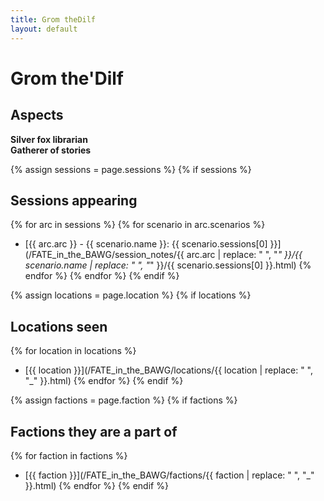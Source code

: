 ```yaml
---
title: Grom theDilf
layout: default
---
```


# Grom the'Dilf

## Aspects
**Silver fox librarian** \
**Gatherer of stories**


{% assign sessions = page.sessions %}
{% if sessions %}
## Sessions appearing
{% for arc in sessions %}
{% for scenario in arc.scenarios %}
- [{{ arc.arc }} - {{ scenario.name }}: {{ scenario.sessions[0] }}](/FATE_in_the_BAWG/session_notes/{{ arc.arc | replace: " ", "_" }}/{{ scenario.name | replace: " ", "_" }}/{{ scenario.sessions[0] }}.html)
{% endfor %}
{% endfor %}
{% endif %}

{% assign locations = page.location %}
{% if locations %}
## Locations seen
{% for location in locations %}
- [{{ location }}](/FATE_in_the_BAWG/locations/{{ location | replace: " ", "_" }}.html)
{% endfor %}
{% endif %}

{% assign factions = page.faction %}
{% if factions %}
## Factions they are a part of
{% for faction in factions %}
- [{{ faction }}](/FATE_in_the_BAWG/factions/{{ faction | replace: " ", "_" }}.html)
{% endfor %}
{% endif %}